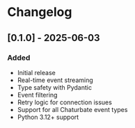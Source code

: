 # Changelog

## [0.1.0] - 2025-06-03

### Added
- Initial release
- Real-time event streaming
- Type safety with Pydantic
- Event filtering  
- Retry logic for connection issues
- Support for all Chaturbate event types
- Python 3.12+ support
